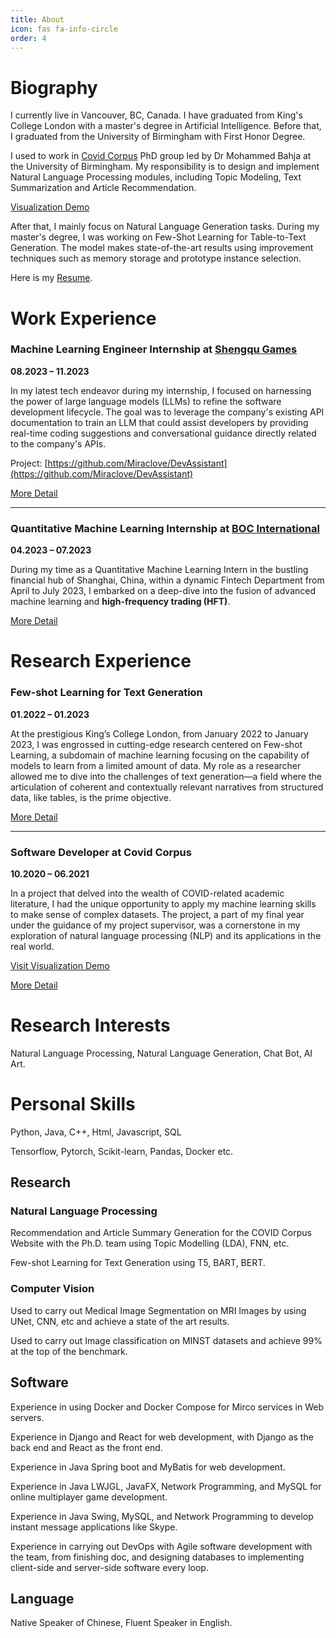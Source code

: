 ```yaml
---
title: About
icon: fas fa-info-circle
order: 4
---
```


# Biography


I currently live in Vancouver, BC, Canada. I have graduated from King's College London with a master's degree in Artificial Intelligence. Before that, I graduated from the University of Birmingham with First Honor Degree.

I used to work in [Covid Corpus](https://www.covidcorpus.org/Home) PhD group led by Dr Mohammed Bahja at the University of Birmingham. My responsibility is to design and implement Natural Language Processing modules, including Topic Modeling, Text Summarization and Article Recommendation. 

[Visualization Demo](https://miraclove.com/service/nlp-analysis/)

After that, I mainly focus on Natural Language Generation tasks. During my master's degree, I was working on Few-Shot Learning for Table-to-Text Generation. The model makes state-of-the-art results using improvement techniques such as memory storage and prototype instance selection.

Here is my [Resume](/assets/Weizhi%20PENG%20-%20resume.pdf).

# Work Experience

### Machine Learning Engineer Internship at [Shengqu Games](https://www.shengqugames-corp.com)

**08.2023 – 11.2023**

In my latest tech endeavor during my internship, I focused on harnessing the power of large language models (LLMs) to refine the software development lifecycle. The goal was to leverage the company's existing API documentation to train an LLM that could assist developers by providing real-time coding suggestions and conversational guidance directly related to the company's APIs.

Project: [https://github.com/Miraclove/DevAssistant](https://github.com/Miraclove/DevAssistant)

[More Detail](/posts/MLE_Intern_at_Shengqu_Games/)

---


### Quantitative Machine Learning Internship at [BOC International](https://www.bocigroup.com/Web/Index)

**04.2023 – 07.2023**

During my time as a Quantitative Machine Learning Intern in the bustling financial hub of Shanghai, China, within a dynamic Fintech Department from April to July 2023, I embarked on a deep-dive into the fusion of advanced machine learning and **high-frequency trading (HFT)**.

[More Detail](/posts/MLE_Intern_at_BOC/)

# Research Experience

### Few-shot Learning for Text Generation

**01.2022 – 01.2023**

At the prestigious King’s College London, from January 2022 to January 2023, I was engrossed in cutting-edge research centered on Few-shot Learning, a subdomain of machine learning focusing on the capability of models to learn from a limited amount of data. My role as a researcher allowed me to dive into the challenges of text generation—a field where the articulation of coherent and contextually relevant narratives from structured data, like tables, is the prime objective.

[More Detail](/posts/Few_Shot_Learning/)

---

### Software Developer at Covid Corpus

**10.2020 – 06.2021**

In a project that delved into the wealth of COVID-related academic literature, I had the unique opportunity to apply my machine learning skills to make sense of complex datasets. The project, a part of my final year under the guidance of my project supervisor, was a cornerstone in my exploration of natural language processing (NLP) and its applications in the real world.

[Visit Visualization Demo](https://miraclove.com/service/nlp-analysis/)

[More Detail](/posts/Development_Covid_Corpus/)




# Research Interests

Natural Language Processing, Natural Language Generation, Chat Bot, AI Art.

# Personal Skills
Python, Java, C++, Html, Javascript, SQL

Tensorflow, Pytorch, Scikit-learn, Pandas, Docker etc.

## Research

### Natural Language Processing

Recommendation and Article Summary Generation for the COVID Corpus Website with the Ph.D. team using Topic Modelling (LDA), FNN, etc.

Few-shot Learning for Text Generation using T5, BART, BERT.

### Computer Vision
Used to carry out Medical Image Segmentation on MRI Images by using UNet, CNN, etc and achieve a state of the art results.

Used to carry out Image classification on MINST datasets and achieve 99% at the top of the benchmark.




## Software 
Experience in using Docker and Docker Compose for Mirco services in Web servers.

Experience in Django and React for web development, with Django as the back end and React as the front end.

Experience in Java Spring boot and MyBatis for web development. 

Experience in Java LWJGL, JavaFX, Network Programming, and MySQL for online multiplayer game development.

Experience in Java Swing, MySQL, and Network Programming to develop instant message applications like Skype.

Experience in carrying out DevOps with Agile software development with the team, from finishing doc, and designing databases to implementing client-side and server-side software every loop.

## Language
Native Speaker of Chinese, Fluent Speaker in English.
